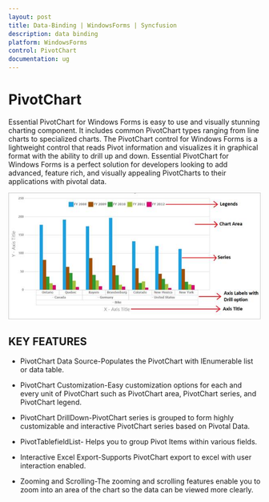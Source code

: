 ```yaml
---
layout: post
title: Data-Binding | WindowsForms | Syncfusion
description: data binding
platform: WindowsForms
control: PivotChart
documentation: ug
---
```


# PivotChart

Essential PivotChart for Windows Forms is easy to use and visually stunning charting component. It includes common PivotChart types ranging from line charts to specialized charts. The PivotChart control for Windows Forms is a lightweight control that reads Pivot information and visualizes it in graphical format with the ability to drill up and down. Essential PivotChart for Windows Forms is a perfect solution for developers looking to add advanced, feature rich, and visually appealing PivotCharts to their applications with pivotal data.


![](Overview_images/overview_img1.jpg)

## KEY FEATURES

* PivotChart Data Source-Populates the PivotChart with IEnumerable list or data table.

* PivotChart Customization-Easy customization options for each and every unit of PivotChart such as PivotChart area, PivotChart series, and PivotChart legend.

* PivotChart DrillDown-PivotChart series is grouped to form highly customizable and interactive PivotChart series based on Pivotal Data.

* PivotTablefieldList- Helps you to group Pivot Items within various fields.

* Interactive Excel Export-Supports PivotChart export to excel with user interaction enabled.

* Zooming and Scrolling-The zooming and scrolling features enable you to zoom into an area of the chart so the data can be viewed more clearly.